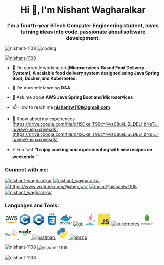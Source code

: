 
<h1 align="center">Hi 👋, I'm Nishant Wagharalkar</h1>
<h3 align="center">I'm a fourth-year BTech Computer Engineering student, loves turning ideas into code. passionate about software development.</h3>

<img align="right" alt="coding" width="400" src="https://i.giphy.com/media/v1.Y2lkPTc5MGI3NjExY3BnZ2RpaWgxenFjbjByOXFwZ24xd2M2YmVlcjN5Z255dGlzanp1ayZlcD12MV9pbnRlcm5hbF9naWZfYnlfaWQmY3Q9Zw/zOvBKUUEERdNm/giphy.gif">

<p align="left"> <img src="https://komarev.com/ghpvc/?username=nishant-1108&label=Profile%20views&color=0e75b6&style=flat" alt="nishant-1108" /> </p>

<p align="left"> <a href="https://github.com/ryo-ma/github-profile-trophy"><img src="https://github-profile-trophy.vercel.app/?username=nishant-1108" alt="nishant-1108" /></a> </p>

- 🔭 I’m currently working on **[Microservices-Based Food Delivery System], A scalable food delivery system designed using Java Spring Boot, Docker, and Kubernetes.**

- 🌱 I’m currently learning **DSA**

- 💬 Ask me about **AWS Java Spring Boot and Microservices**

- 📫 How to reach me **nishantw1108@gmail.com**

- 📄 Know about my experiences [https://drive.google.com/file/d/1SOke_T96cYNvz08u6LlSLDEU_bNsTJ-h/view?usp=drivesdk](https://drive.google.com/file/d/1SOke_T96cYNvz08u6LlSLDEU_bNsTJ-h/view?usp=drivesdk)

- ⚡ Fun fact **“I enjoy cooking and experimenting with new recipes on weekends.”**

<h3 align="left">Connect with me:</h3>
<p align="left">
<a href="https://linkedin.com/in/nishant-wagharalkar" target="blank"><img align="center" src="https://raw.githubusercontent.com/rahuldkjain/github-profile-readme-generator/master/src/images/icons/Social/linked-in-alt.svg" alt="nishant-wagharalkar" height="30" width="40" /></a>
<a href="https://instagram.com/nishant_wagharalkar" target="blank"><img align="center" src="https://raw.githubusercontent.com/rahuldkjain/github-profile-readme-generator/master/src/images/icons/Social/instagram.svg" alt="nishant_wagharalkar" height="30" width="40" /></a>
<a href="https://www.youtube.com/c/https://www.youtube.com/@abey_yarr" target="blank"><img align="center" src="https://raw.githubusercontent.com/rahuldkjain/github-profile-readme-generator/master/src/images/icons/Social/youtube.svg" alt="https://www.youtube.com/@abey_yarr" height="30" width="40" /></a>
<a href="https://www.hackerrank.com/india @nishantw1108" target="blank"><img align="center" src="https://raw.githubusercontent.com/rahuldkjain/github-profile-readme-generator/master/src/images/icons/Social/hackerrank.svg" alt="india @nishantw1108" height="30" width="40" /></a>
<a href="https://www.leetcode.com/nishant_wagharalkar" target="blank"><img align="center" src="https://raw.githubusercontent.com/rahuldkjain/github-profile-readme-generator/master/src/images/icons/Social/leet-code.svg" alt="nishant_wagharalkar" height="30" width="40" /></a>
</p>

<h3 align="left">Languages and Tools:</h3>
<p align="left"> <a href="https://aws.amazon.com" target="_blank" rel="noreferrer"> <img src="https://raw.githubusercontent.com/devicons/devicon/master/icons/amazonwebservices/amazonwebservices-original-wordmark.svg" alt="aws" width="40" height="40"/> </a> <a href="https://www.cprogramming.com/" target="_blank" rel="noreferrer"> <img src="https://raw.githubusercontent.com/devicons/devicon/master/icons/c/c-original.svg" alt="c" width="40" height="40"/> </a> <a href="https://www.w3schools.com/cpp/" target="_blank" rel="noreferrer"> <img src="https://raw.githubusercontent.com/devicons/devicon/master/icons/cplusplus/cplusplus-original.svg" alt="cplusplus" width="40" height="40"/> </a> <a href="https://www.w3schools.com/css/" target="_blank" rel="noreferrer"> <img src="https://raw.githubusercontent.com/devicons/devicon/master/icons/css3/css3-original-wordmark.svg" alt="css3" width="40" height="40"/> </a> <a href="https://www.docker.com/" target="_blank" rel="noreferrer"> <img src="https://raw.githubusercontent.com/devicons/devicon/master/icons/docker/docker-original-wordmark.svg" alt="docker" width="40" height="40"/> </a> <a href="https://git-scm.com/" target="_blank" rel="noreferrer"> <img src="https://www.vectorlogo.zone/logos/git-scm/git-scm-icon.svg" alt="git" width="40" height="40"/> </a> <a href="https://www.java.com" target="_blank" rel="noreferrer"> <img src="https://raw.githubusercontent.com/devicons/devicon/master/icons/java/java-original.svg" alt="java" width="40" height="40"/> </a> <a href="https://developer.mozilla.org/en-US/docs/Web/JavaScript" target="_blank" rel="noreferrer"> <img src="https://raw.githubusercontent.com/devicons/devicon/master/icons/javascript/javascript-original.svg" alt="javascript" width="40" height="40"/> </a> <a href="https://kubernetes.io" target="_blank" rel="noreferrer"> <img src="https://www.vectorlogo.zone/logos/kubernetes/kubernetes-icon.svg" alt="kubernetes" width="40" height="40"/> </a> <a href="https://www.mongodb.com/" target="_blank" rel="noreferrer"> <img src="https://raw.githubusercontent.com/devicons/devicon/master/icons/mongodb/mongodb-original-wordmark.svg" alt="mongodb" width="40" height="40"/> </a> <a href="https://www.mysql.com/" target="_blank" rel="noreferrer"> <img src="https://raw.githubusercontent.com/devicons/devicon/master/icons/mysql/mysql-original-wordmark.svg" alt="mysql" width="40" height="40"/> </a> <a href="https://nodejs.org" target="_blank" rel="noreferrer"> <img src="https://raw.githubusercontent.com/devicons/devicon/master/icons/nodejs/nodejs-original-wordmark.svg" alt="nodejs" width="40" height="40"/> </a> <a href="https://postman.com" target="_blank" rel="noreferrer"> <img src="https://www.vectorlogo.zone/logos/getpostman/getpostman-icon.svg" alt="postman" width="40" height="40"/> </a> <a href="https://www.python.org" target="_blank" rel="noreferrer"> <img src="https://raw.githubusercontent.com/devicons/devicon/master/icons/python/python-original.svg" alt="python" width="40" height="40"/> </a> <a href="https://spring.io/" target="_blank" rel="noreferrer"> <img src="https://www.vectorlogo.zone/logos/springio/springio-icon.svg" alt="spring" width="40" height="40"/> </a> </p>

<p><img align="left" src="https://github-readme-stats.vercel.app/api/top-langs?username=nishant-1108&show_icons=true&locale=en&layout=compact" alt="nishant-1108" /></p>

<p>&nbsp;<img align="center" src="https://github-readme-stats.vercel.app/api?username=nishant-1108&show_icons=true&locale=en" alt="nishant-1108" /></p>

<p><img align="center" src="https://github-readme-streak-stats.herokuapp.com/?user=nishant-1108&" alt="nishant-1108" /></p>
